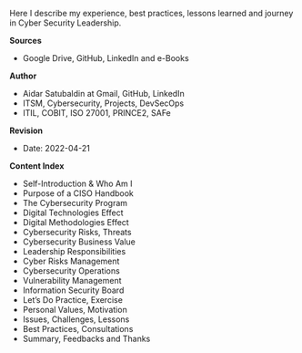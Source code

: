 Here I describe my experience, best practices, lessons learned and journey in Cyber Security Leadership.

**Sources**
- Google Drive, GitHub, LinkedIn and e-Books

**Author**
- Aidar Satubaldin at Gmail, GitHub, LinkedIn
- ITSM, Cybersecurity, Projects, DevSecOps
- ITIL, COBIT, ISO 27001, PRINCE2, SAFe

**Revision**
- Date: 2022-04-21 

**Content Index**

- Self-Introduction & Who Am I
- Purpose of a CISO Handbook
- The Cybersecurity Program
- Digital Technologies Effect
- Digital Methodologies Effect
- Cybersecurity Risks, Threats
- Cybersecurity Business Value
- Leadership Responsibilities
- Cyber Risks Management
- Cybersecurity Operations
- Vulnerability Management
- Information Security Board
- Let’s Do Practice, Exercise
- Personal Values, Motivation
- Issues, Challenges, Lessons
- Best Practices, Consultations
- Summary, Feedbacks and Thanks


